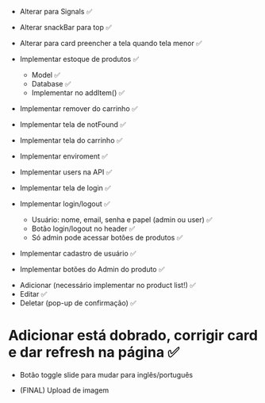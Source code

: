 * Alterar para Signals ✅

* Alterar snackBar para top ✅

* Alterar para card preencher a tela quando tela menor ✅

* Implementar estoque de produtos ✅
  - Model ✅
  - Database ✅
  - Implementar no addItem() ✅

* Implementar remover do carrinho ✅

* Implementar tela de notFound ✅

* Implementar tela do carrinho ✅

* Implementar enviroment ✅

* Implementar users na API ✅

* Implementar tela de login ✅

* Implementar login/logout ✅
  - Usuário: nome, email, senha e papel (admin ou user) ✅
  - Botão login/logout no header ✅
  - Só admin pode acessar botões de produtos ✅

* Implementar cadastro de usuário ✅

* Implementar botões do Admin do produto ✅

 - Adicionar (necessário implementar no product list!) ✅
 - Editar ✅
 - Deletar (pop-up de confirmação) ✅

# Adicionar está dobrado, corrigir card e dar refresh na página ✅

* Botão toggle slide para mudar para inglês/português

* (FINAL) Upload de imagem